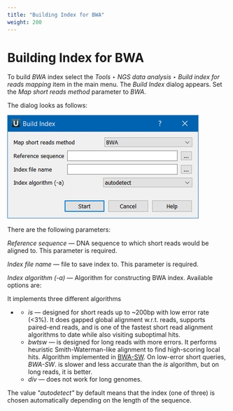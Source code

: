 ```yaml
---
title: "Building Index for BWA"
weight: 200
---
```



# Building Index for BWA

To build _BWA_ index select the _Tools ‣ NGS data analysis ‣ Build index for reads mapping_ item in the main menu. The _Build Index_ dialog appears. Set the _Map short reads method_ parameter to _BWA_.

The dialog looks as follows:


![](/images/65930872/88080408.png)

There are the following parameters:

_Reference sequence_ — DNA sequence to which short reads would be aligned to. This parameter is required.

_Index file name_ — file to save index to. This parameter is required.

_Index algorithm (-a)_ — Algorithm for constructing BWA index. Available options are:

It implements three different algorithms

*   *   _is_ — designed for short reads up to ~200bp with low error rate (<3%). It does gapped global alignment w.r.t. reads, supports paired-end reads, and is one of the fastest short read alignment algorithms to date while also visiting suboptimal hits.
    *   _bwtsw_ — is designed for long reads with more errors. It performs heuristic Smith-Waterman-like alignment to find high-scoring local hits. Algorithm implemented in [BWA-SW](http://seqanswers.com/wiki/BWA-SW). On low-error short queries, _BWA-SW_. is slower and less accurate than the _is_ algorithm, but on long reads, it is better.
    *   _div_ — does not work for long genomes.

The value _"autodetect"_ by default means that the index (one of three) is chosen automatically depending on the length of the sequence.
